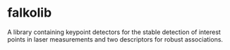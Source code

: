 # falkolib
A library containing keypoint detectors for the stable detection of interest points in laser measurements and two descriptors for robust associations.
